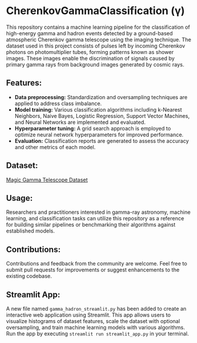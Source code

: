 # CherenkovGammaClassification (γ)

This repository contains a machine learning pipeline for the classification of high-energy gamma and hadron events detected by a ground-based atmospheric Cherenkov gamma telescope using the imaging technique. The dataset used in this project consists of pulses left by incoming Cherenkov photons on photomultiplier tubes, forming patterns known as shower images. These images enable the discrimination of signals caused by primary gamma rays from background images generated by cosmic rays.

## Features:

- **Data preprocessing:** Standardization and oversampling techniques are applied to address class imbalance.
- **Model training:** Various classification algorithms including k-Nearest Neighbors, Naive Bayes, Logistic Regression, Support Vector Machines, and Neural Networks are implemented and evaluated.
- **Hyperparameter tuning:** A grid search approach is employed to optimize neural network hyperparameters for improved performance.
- **Evaluation:** Classification reports are generated to assess the accuracy and other metrics of each model.

## Dataset:

[Magic Gamma Telescope Dataset](https://archive.ics.uci.edu/dataset/159/magic+gamma+telescope)

## Usage:

Researchers and practitioners interested in gamma-ray astronomy, machine learning, and classification tasks can utilize this repository as a reference for building similar pipelines or benchmarking their algorithms against established models.

## Contributions:

Contributions and feedback from the community are welcome. Feel free to submit pull requests for improvements or suggest enhancements to the existing codebase.

## Streamlit App:

A new file named `gamma_hadron_streamlit.py` has been added to create an interactive web application using Streamlit. This app allows users to visualize histograms of dataset features, scale the dataset with optional oversampling, and train machine learning models with various algorithms. Run the app by executing `streamlit run streamlit_app.py` in your terminal.
